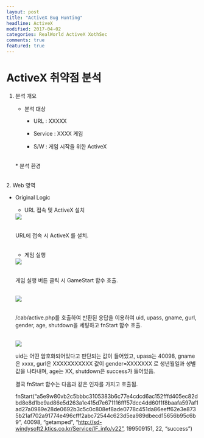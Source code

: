 ```yaml
---
layout: post
title: "ActiveX Bug Hunting"
headline: ActiveX
modified: 2017-04-02
categories: RealWorld ActiveX XothSec
comments: true
featured: true
---
```


# ActiveX 취약점 분석

1. 분석 개요

   * 분석 대상

     * URL : XXXXX

     * Service : XXXX 게임

     * S/W : 게임 시작을 위한 ActiveX

   <br>
   * 분석 환경


<br>
2. Web 영역

   * Original Logic

     * URL 접속 및 ActiveX 설치

     <img src="{{ site.url }}/images/2017-04-02/1.png" style="display: block; margin: auto;">

     <br>

     URL에 접속 시 ActiveX 를 설치.

     <br>

     * 게임 실행

     <img src="{{ site.url }}/images/2017-04-02/2.png" style="display: block; margin: auto;">

     <br>

     게임 실행 버튼 클릭 시 GameStart 함수 호출.

     <br>

     <img src="{{ site.url }}/images/2017-04-02/3.png" style="display: block; margin: auto;">

     <br>

     /cab/active.php를 호출하여 반환된 응답을 이용하여 uid, upass, gname, gurl, gender, age, shutdown을 세팅하고 fnStart 함수 호출.

     <br>

     <img src="{{ site.url }}/images/2017-04-02/4.png" style="display: block; margin: auto;">

     uid는 어떤 암호화되어있다고 판단되는 값이 들어있고, upass는 40098, gname은 xxxx, gurl은 XXXXXXXXXXX 값이 gender=XXXXXXX 로 생년월일과 성별 값을 나타내며, age는 XX, shutdown은 success가 들어있음.

     결국 fnStart 함수는 다음과 같은 인자를 가지고 호출됨.

     fnStart(“a5e9w80vb2c5bbbc3105383b6c77e4cdcd6ac152fffd405ec82dbd8e8d1be9ad86e5d263a1e415d7e671116fff57dcc4dd60f1f8baafa597af1ad27a0989e28de0692b3c5c0c808ef8ade0778c451da86eeff62e3e8735b21af702a91774e496cfff2abc72544c623d5ea989dbecd15656b95c6b9”, 40098, “getamped”, “http://sd-windysoft2.ktics.co.kr/Service/IF_info/v22”, 199509151, 22, “success”)
